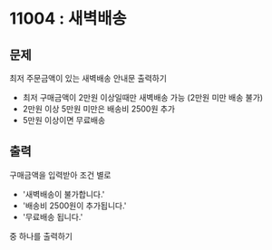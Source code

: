 # 11004 : 새벽배송

## 문제
최저 주문금액이 있는 새벽배송 안내문 출력하기
* 최저 구매금액이 2만원 이상일때만 새벽배송 가능 (2만원 미만 배송 불가)
* 2만원 이상 5만원 미만은 배송비 2500원 추가
* 5만원 이상이면 무료배송

## 출력
구매금액을 입력받아 조건 별로
* '새벽배송이 불가합니다.'
* '배송비 2500원이 추가됩니다.'
* '무료배송 됩니다.'

중 하나를 출력하기